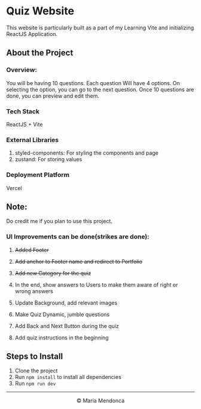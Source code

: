 # Quiz Website

This website is particularly built as a part of my Learning Vite and initializing ReactJS Application.

## About the Project

### Overview:
You will be having 10 questions. Each question Will have 4 options. On selecting the option, you can go to the next question.
Once 10 questions are done, you can preview and edit them.

### Tech Stack
ReactJS + Vite

### External Libraries
1. styled-components: For styling the components and page
2. zustand: For storing values

### Deployment Platform
Vercel

## Note:
Do credit me if you plan to use this project. 

### UI Improvements can be done(strikes are done):
1. <p><s>Added Footer</s></p>
2. <p><s>Add anchor to Footer name and redirect to Portfolio</s></p>
3. <p><s>Add new Category for the quiz</s></p>
4. <p>In the end, show answers to Users to make them aware of right or wrong answers</p>
5. <p>Update Background, add relevant images</p>
6. <p>Make Quiz Dynamic, jumble questions</p>
7. <p>Add Back and Next Button during the quiz</p>
8. <p>Add quiz instructions in the beginning</p>

## Steps to Install
1. Clone the project
2. Run `npm install` to install all dependencies
3. Run `npm run dev`

<hr />
<center>&copy; Maria Mendonca</center>
